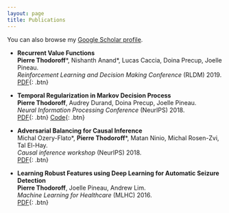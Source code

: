 ```yaml
---
layout: page
title: Publications
---
```


You can also browse my <a href="https://scholar.google.co.in/citations?user=Z-7pPYEAAAAJ&hl=en" target="_blank">Google Scholar profile</a>.
<br />

- **Recurrent Value Functions**  
	**Pierre Thodoroff**\*, Nishanth Anand\*, Lucas Caccia, Doina Precup, Joelle Pineau.  
	*Reinforcement Learning and Decision Making Conference* (RLDM) 2019.  
	[PDF](https://pierthodo.github.io/recurrent_value_functions.pdf){: .btn}


- **Temporal Regularization in Markov Decision Process**  
	**Pierre Thodoroff**, Audrey Durand, Doina Precup, Joelle Pineau.  
	*Neural Information Processing Conference* (NeurIPS) 2018.  
	[PDF](https://pierthodo.github.io/Temporal_regularization.pdf){: .btn}
	[Code](https://github.com/pierthodo/temporal_regularization){: .btn}
	
- **Adversarial Balancing for Causal Inference**  
	Michal Ozery-Flato\*, **Pierre Thodoroff**\*, Matan Ninio, Michal Rosen-Zvi, Tal El-Hay.  
	*Causal inference workshop* (NeurIPS) 2018.  
	[PDF](https://pierthodo.github.io/Adversarial_balancing.pdf){: .btn}

- **Learning Robust Features using Deep Learning for Automatic Seizure Detection**  
	**Pierre Thodoroff**, Joelle Pineau, Andrew Lim.  
	*Machine Learning for Healthcare* (MLHC) 2016.  
	[PDF](https://pierthodo.github.io/automatic_seizure_detection.pdf){: .btn}
<br /> 
